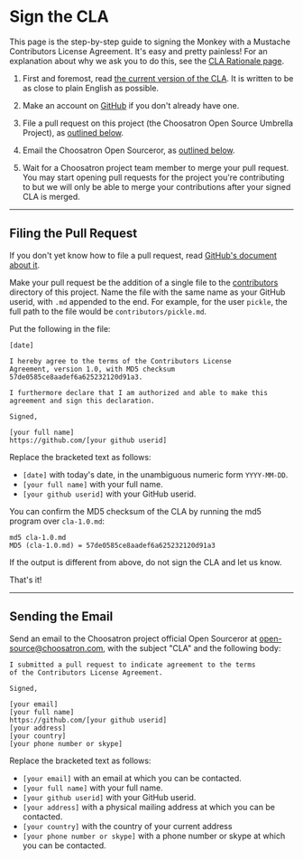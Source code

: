 Sign the CLA
=============

This page is the step-by-step guide to signing the Monkey with a Mustache
Contributors License Agreement. It's easy and pretty painless!
For an explanation about why we ask you to do this, see the
[CLA Rationale page](cla-rationale.md).

1. First and foremost, read [the current version of the
   CLA](cla-1.0.md). It is written to be as close to plain
   English as possible.

2. Make an account on [GitHub](https://github.com/) if you don't already
   have one.

3. File a pull request on this project (the Choosatron Open Source
   Umbrella Project), as [outlined below](#filing-the-pull-request).

4. Email the Choosatron Open Sourceror, as [outlined below](#sending-the-email).

5. Wait for a Choosatron project team member to merge your pull request. You may start
   opening pull requests for the project you're contributing to but we will
   only be able to merge your contributions after your signed CLA is merged.

* * * * * * * * * * * * * * * * * * * * * * * * * * * * * * * *

Filing the Pull Request
-----------------------

If you don't yet know how to file a pull request, read [GitHub's
document about it](https://help.github.com/articles/using-pull-requests).

Make your pull request be the addition of a single file to the
[contributors](contributors) directory of this project. Name the file
with the same name as your GitHub userid, with `.md` appended to the
end. For example, for the user `pickle`, the full path to the file
would be `contributors/pickle.md`.

Put the following in the file:

```
[date]

I hereby agree to the terms of the Contributors License
Agreement, version 1.0, with MD5 checksum
57de0585ce8aadef6a625232120d91a3.

I furthermore declare that I am authorized and able to make this
agreement and sign this declaration.

Signed,

[your full name]
https://github.com/[your github userid]
```

Replace the bracketed text as follows:

* `[date]` with today's date, in the unambiguous numeric form `YYYY-MM-DD`.
* `[your full name]` with your full name.
* `[your github userid]` with your GitHub userid.

You can confirm the MD5 checksum of the CLA by running the md5 program over `cla-1.0.md`:

```
md5 cla-1.0.md
MD5 (cla-1.0.md) = 57de0585ce8aadef6a625232120d91a3
```

If the output is different from above, do not sign the CLA and let us know.

That's it!

* * * * * * * * * * * * * * * * * * * * * * * * * * * * * * * *

Sending the Email
-----------------

Send an email to the Choosatron project official Open Sourceror
at [open-source@choosatron.com](mailto:open-source@choosatron.com),
with the subject "CLA" and the following body:

```
I submitted a pull request to indicate agreement to the terms
of the Contributors License Agreement.

Signed,

[your email]
[your full name]
https://github.com/[your github userid]
[your address]
[your country]
[your phone number or skype]
```

Replace the bracketed text as follows:

* `[your email]` with an email at which you can be contacted.
* `[your full name]` with your full name.
* `[your github userid]` with your GitHub userid.
* `[your address]` with a physical mailing address at which you can be
  contacted.
* `[your country]` with the country of your current address
* `[your phone number or skype]` with a phone number or skype at which you can be contacted.
